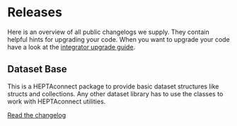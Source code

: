 # Releases

Here is an overview of all public changelogs we supply.
They contain helpful hints for upgrading your code.
When you want to upgrade your code have a look at the [integrator upgrade guide](../guides/integrator/upgrade.md).


## Dataset Base

This is a HEPTAconnect package to provide basic dataset structures like structs and collections.
Any other dataset library has to use the classes to work with HEPTAconnect utilities.

[Read the changelog](./changelog-dataset-base.md)
